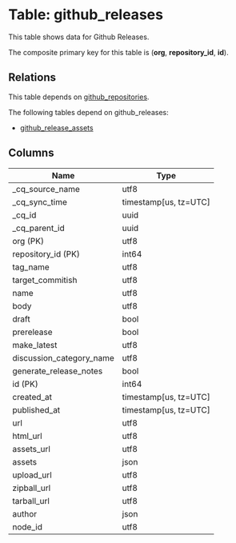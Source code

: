 # Table: github_releases

This table shows data for Github Releases.

The composite primary key for this table is (**org**, **repository_id**, **id**).

## Relations

This table depends on [github_repositories](github_repositories).

The following tables depend on github_releases:
  - [github_release_assets](github_release_assets)

## Columns

| Name          | Type          |
| ------------- | ------------- |
|_cq_source_name|utf8|
|_cq_sync_time|timestamp[us, tz=UTC]|
|_cq_id|uuid|
|_cq_parent_id|uuid|
|org (PK)|utf8|
|repository_id (PK)|int64|
|tag_name|utf8|
|target_commitish|utf8|
|name|utf8|
|body|utf8|
|draft|bool|
|prerelease|bool|
|make_latest|utf8|
|discussion_category_name|utf8|
|generate_release_notes|bool|
|id (PK)|int64|
|created_at|timestamp[us, tz=UTC]|
|published_at|timestamp[us, tz=UTC]|
|url|utf8|
|html_url|utf8|
|assets_url|utf8|
|assets|json|
|upload_url|utf8|
|zipball_url|utf8|
|tarball_url|utf8|
|author|json|
|node_id|utf8|